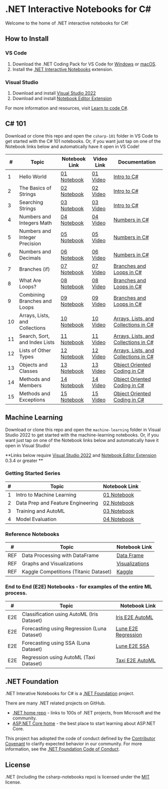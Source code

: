 # .NET Interactive Notebooks for C#

Welcome to the home of .NET interactive notebooks for C#!

## How to Install

### VS Code
1. Download the .NET Coding Pack for VS Code for [Windows](https://aka.ms/dotnet-coding-pack-win) or [macOS](https://aka.ms/dotnet-coding-pack-mac).
2. Install the [.NET Interactive Notebooks](https://marketplace.visualstudio.com/items?itemName=ms-dotnettools.dotnet-interactive-vscode) extension.

### Visual Studio
1. Download and install [Visual Studio 2022](https://visualstudio.microsoft.com/downloads/)
2. Download and install [Notebook Editor Extension](https://marketplace.visualstudio.com/items?itemName=MLNET.notebook)

For more information and resources, visit [Learn to code C#](https://dotnet.microsoft.com/learntocode).

## C# 101

Download or clone this repo and open the `csharp-101` folder in VS Code to get started with the C# 101 notebooks. Or, if you want just tap on one of the Notebook links below and automatically have it open in VS Code!

| # | Topic                         | Notebook Link         | Video Link | Documentation |
|---|-------------------------------|-----------------------|------------|---------------|
1  | Hello World                   | [01 Notebook](https://ntbk.io/csharp101-notebook01) | [01 Video](https://www.youtube.com/watch?v=KT2VR7m19So&list=PLdo4fOcmZ0oVxKLQCHpiUWun7vlJJvUiN&index=2) | [Intro to C#](https://docs.microsoft.com/dotnet/csharp/tour-of-csharp/tutorials/hello-world?WT.mc_id=csharpnotebook-35129-website)
2  | The Basics of Strings         | [02 Notebook](https://ntbk.io/csharp101-notebook02) | [02 Video](https://www.youtube.com/watch?v=JSpC7Cz64h0&list=PLdo4fOcmZ0oVxKLQCHpiUWun7vlJJvUiN&index=3) | [Intro to C#](https://docs.microsoft.com/dotnet/csharp/tour-of-csharp/tutorials/hello-world?WT.mc_id=csharpnotebook-35129-website)
3  | Searching Strings             | [03 Notebook](https://ntbk.io/csharp101-notebook03) | [03 Video](https://www.youtube.com/watch?v=JL30gSE3WaQ&list=PLdo4fOcmZ0oVxKLQCHpiUWun7vlJJvUiN&index=4) | [Intro to C#](https://docs.microsoft.com/dotnet/csharp/tour-of-csharp/tutorials/hello-world?WT.mc_id=csharpnotebook-35129-website)
4  | Numbers and Integers Math     | [04 Notebook](https://ntbk.io/csharp101-notebook04) | [04 Video](https://www.youtube.com/watch?v=jEE0pWTq54U&list=PLdo4fOcmZ0oVxKLQCHpiUWun7vlJJvUiN&index=5) | [Numbers in C#](https://docs.microsoft.com/dotnet/csharp/tour-of-csharp/tutorials/numbers-in-csharp?WT.mc_id=csharpnotebook-35129-website)
5  | Numbers and Integer Precision | [05 Notebook](https://ntbk.io/csharp101-notebook05) | [05 Video](https://www.youtube.com/watch?v=31EmPADtv4w&list=PLdo4fOcmZ0oVxKLQCHpiUWun7vlJJvUiN&index=6) | [Numbers in C#](https://docs.microsoft.com/dotnet/csharp/tour-of-csharp/tutorials/numbers-in-csharp?WT.mc_id=csharpnotebook-35129-website)
6  | Numbers and Decimals          | [06 Notebook](https://ntbk.io/csharp101-notebook06) | [06 Video](https://www.youtube.com/watch?v=kdKcpF9roeU&list=PLdo4fOcmZ0oVxKLQCHpiUWun7vlJJvUiN&index=7) | [Numbers in C#](https://docs.microsoft.com/dotnet/csharp/tour-of-csharp/tutorials/numbers-in-csharp?WT.mc_id=csharpnotebook-35129-website)
7  | Branches (if)                 | [07 Notebook](https://ntbk.io/csharp101-notebook07) | [07 Video](https://www.youtube.com/watch?v=y4OTe8LSokg&list=PLdo4fOcmZ0oVxKLQCHpiUWun7vlJJvUiN&index=8) | [Branches and Loops in C#](https://docs.microsoft.com/dotnet/csharp/tour-of-csharp/tutorials/branches-and-loops-local?WT.mc_id=csharpnotebook-35129-website)
8  | What Are Loops?               | [08 Notebook](https://ntbk.io/csharp101-notebook08) | [08 Video](https://www.youtube.com/watch?v=z31m5Up_gSQ&list=PLdo4fOcmZ0oVxKLQCHpiUWun7vlJJvUiN&index=10) | [Branches and Loops in C#](https://docs.microsoft.com/dotnet/csharp/tour-of-csharp/tutorials/branches-and-loops-local?WT.mc_id=csharpnotebook-35129-website)
9  | Combining Branches and Loops  | [09 Notebook](https://ntbk.io/csharp101-notebook09) | [09 Video](https://www.youtube.com/watch?v=qK7tUpaOXi8&list=PLdo4fOcmZ0oVxKLQCHpiUWun7vlJJvUiN&index=11) | [Branches and Loops in C#](https://docs.microsoft.com/dotnet/csharp/tour-of-csharp/tutorials/branches-and-loops-local?WT.mc_id=csharpnotebook-35129-website)
10 | Arrays, Lists, and Collections| [10 Notebook](https://ntbk.io/csharp101-notebook10) | [10 Video](https://www.youtube.com/watch?v=qLeF_wpnVto&list=PLdo4fOcmZ0oVxKLQCHpiUWun7vlJJvUiN&index=12) | [Arrays, Lists, and Collections in C#](https://docs.microsoft.com/dotnet/csharp/tour-of-csharp/tutorials/arrays-and-collections?WT.mc_id=csharpnotebook-35129-website)
11 | Search, Sort, and Index Lists | [11 Notebook](https://ntbk.io/csharp101-notebook11) | [11 Video](https://www.youtube.com/watch?v=NJ5ghiutzfY&list=PLdo4fOcmZ0oVxKLQCHpiUWun7vlJJvUiN&index=13) | [Arrays, Lists, and Collections in C#](https://docs.microsoft.com/dotnet/csharp/tour-of-csharp/tutorials/arrays-and-collections?WT.mc_id=csharpnotebook-35129-website)
12 | Lists of Other Types          | [12 Notebook](https://ntbk.io/csharp101-notebook12) | [12 Video](https://www.youtube.com/watch?v=oIQdb93xewE&list=PLdo4fOcmZ0oVxKLQCHpiUWun7vlJJvUiN&index=14) | [Arrays, Lists, and Collections in C#](https://docs.microsoft.com/dotnet/csharp/tour-of-csharp/tutorials/arrays-and-collections?WT.mc_id=csharpnotebook-35129-website)
13 | Objects and Classes           | [13 Notebook](https://ntbk.io/csharp101-notebook13)| [13 Video](https://www.youtube.com/watch?v=TzgxcAiHCWA&list=PLdo4fOcmZ0oVxKLQCHpiUWun7vlJJvUiN&index=16) | [Object Oriented Coding in C#](https://docs.microsoft.com/dotnet/csharp/fundamentals/tutorials/classes?WT.mc_id=csharpnotebook-35129-website)
14 | Methods and Members           | [14 Notebook](https://ntbk.io/csharp101-notebook14) | [14 Video](https://www.youtube.com/watch?v=xLhm3bEG__c&list=PLdo4fOcmZ0oVxKLQCHpiUWun7vlJJvUiN&index=17) | [Object Oriented Coding in C#](https://docs.microsoft.com/dotnet/csharp/fundamentals/tutorials/classes?WT.mc_id=csharpnotebook-35129-website)
15 | Methods and Exceptions        | [15 Notebook](https://ntbk.io/csharp101-notebook15) | [15 Video](https://www.youtube.com/watch?v=8YsoBBiVVzQ&list=PLdo4fOcmZ0oVxKLQCHpiUWun7vlJJvUiN&index=18) | [Object Oriented Coding in C#](https://docs.microsoft.com/dotnet/csharp/fundamentals/tutorials/classes?WT.mc_id=csharpnotebook-35129-website)

## Machine Learning

Download or clone this repo and open the `machine-learning` folder in Visual Studio 2022 to get started with the machine-learning notebooks. Or, if you want just tap on one of the Notebook links below and automatically have it open in Visual Studio!

**Links below require [Visual Studio 2022](https://visualstudio.microsoft.com/downloads/) and [Notebook Editor Extension](https://marketplace.visualstudio.com/items?itemName=MLNET.notebook) 0.3.4 or greater **

### Getting Started Series

| # | Topic                                      | Notebook Link         |
|---|--------------------------------------------|-----------------------|
1  | Intro to Machine Learning                   | [01 Notebook](https://ntbk.io/ml-01-intro) 
2  | Data Prep and Feature Engineering           | [02 Notebook](https://ntbk.io/ml-02-data) 
3  | Training and AutoML                         | [03 Notebook](https://ntbk.io/ml-03-training) 
4  | Model Evaluation                            | [04 Notebook](https://ntbk.io/ml-04-evaluation) 

### Reference Notebooks
| # | Topic                                      | Notebook Link         |
|---|--------------------------------------------|-----------------------|
REF | Data Processing with DataFrame             |[Data Frame](https://ntbk.io/ml-ref-data-frame)                       
REF | Graphs and Visualizations                  |[Visualizations](https://ntbk.io/ml-ref-visualizations)
REF | Kaggle Competitions (Titanic Dataset)      |[Kaggle](https://ntbk.io/ml-ref-kaggle-titanic)                       

### End to End (E2E) Notebooks  - for examples of the entire ML process.
| # | Topic                                      | Notebook Link         |
|---|--------------------------------------------|-----------------------|
E2E | Classification using AutoML (Iris Dataset) | [Iris E2E AutoML](https://ntbk.io/ml-e2e-iris)                      
E2E | Forecasting using Regression (Luna Dataset)| [Lune E2E Regression](https://ntbk.io/ml-e2e-luna-regression)                      
E2E | Forecasting using SSA (Luna Dataset)       | [Lune E2E SSA](https://ntbk.io/ml-e2e-luna-ssa)                   
E2E | Regression using AutoML (Taxi Dataset)     | [Taxi E2E AutoML](https://ntbk.io/ml-e2e-taxi)                   


## .NET Foundation

.NET Interative Notebooks for C# is a [.NET Foundation](https://www.dotnetfoundation.org/projects) project.

There are many .NET related projects on GitHub.

- [.NET home repo](https://github.com/Microsoft/dotnet) - links to 100s of .NET projects, from Microsoft and the community.
- [ASP.NET Core home](https://docs.microsoft.com/aspnet/core/?view=aspnetcore-3.1) - the best place to start learning about ASP.NET Core.

This project has adopted the code of conduct defined by the [Contributor Covenant](http://contributor-covenant.org/) to clarify expected behavior in our community. For more information, see the [.NET Foundation Code of Conduct](http://www.dotnetfoundation.org/code-of-conduct).

## License

.NET (including the csharp-notebooks repo) is licensed under the [MIT](LICENSE) license.
